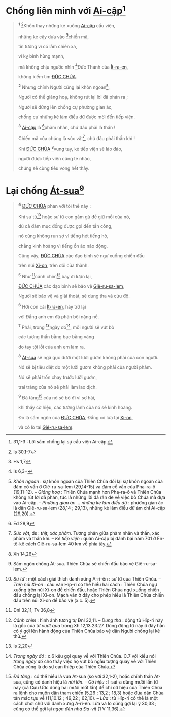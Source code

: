 # Chống liên minh với [Ai-cập]()[^1-3fbdc3fa-3072-4548-8976-20525afee70c]

> <sup><b>1</b></sup> [^1@-3fbdc3fa-3072-4548-8976-20525afee70c]Khốn thay những kẻ xuống [Ai-cập]() cầu viện,
>
> những kẻ cậy dựa vào [^2@-3fbdc3fa-3072-4548-8976-20525afee70c]chiến mã,
>
> tin tưởng vì có lắm chiến xa,
>
> vì kỵ binh hùng mạnh,
>
> mà không chịu ngước nhìn [^3@-3fbdc3fa-3072-4548-8976-20525afee70c]Đức Thánh của [Ít-ra-en](),
>
> không kiếm tìm [ĐỨC CHÚA]().
>
> <sup><b>2</b></sup> Nhưng chính Người cũng lại khôn ngoan[^2-3fbdc3fa-3072-4548-8976-20525afee70c],
>
> Người có thể giáng hoạ, không rút lại lời đã phán ra ;
>
> Người sẽ đứng lên chống cự phường gian ác,
>
> chống cự những kẻ làm điều dữ được mời đến tiếp viện.
>
> <sup><b>3</b></sup> [Ai-cập]() là [^4@-3fbdc3fa-3072-4548-8976-20525afee70c]phàm nhân, chứ đâu phải là thần !
>
> Chiến mã của chúng là súc vật[^3-3fbdc3fa-3072-4548-8976-20525afee70c], chứ đâu phải thần khí !
>
> Khi [ĐỨC CHÚA]() [^5@-3fbdc3fa-3072-4548-8976-20525afee70c]vung tay, kẻ tiếp viện sẽ lảo đảo,
>
> người được tiếp viện cũng té nhào,
>
> chúng sẽ cùng tiêu vong hết thảy.

# Lại chống [Át-sua]()[^4-3fbdc3fa-3072-4548-8976-20525afee70c]

> <sup><b>4</b></sup> [ĐỨC CHÚA]() phán với tôi thế này :
>
> Khi sư tử[^5-3fbdc3fa-3072-4548-8976-20525afee70c] hoặc sư tử con gầm gừ để giữ mồi của nó,
>
> dù cả đám mục đồng được gọi đến tấn công,
>
> nó cũng không run sợ vì tiếng hét tiếng hò,
>
> chẳng kinh hoàng vì tiếng ồn ào náo động.
>
> Cũng vậy, [ĐỨC CHÚA]() các đạo binh sẽ ngự xuống chiến đấu
>
> trên núi [Xi-on](), trên đồi của thành.
>
> <sup><b>5</b></sup> Như [^6@-3fbdc3fa-3072-4548-8976-20525afee70c]cánh chim[^6-3fbdc3fa-3072-4548-8976-20525afee70c] bay đi lượn lại,
>
> [ĐỨC CHÚA]() các đạo binh sẽ bảo vệ [Giê-ru-sa-lem](),
>
> Người sẽ bảo vệ và giải thoát, sẽ dung tha và cứu độ.
>
> <sup><b>6</b></sup> Hỡi con cái [Ít-ra-en](), hãy trở lại
>
> với Đấng anh em đã phản bội nặng nề.
>
> <sup><b>7</b></sup> Phải, trong [^7@-3fbdc3fa-3072-4548-8976-20525afee70c]ngày đó[^7-3fbdc3fa-3072-4548-8976-20525afee70c], mỗi người sẽ vứt bỏ
>
> các tượng thần bằng bạc bằng vàng
>
> do tay tội lỗi của anh em làm ra.
>
> <sup><b>8</b></sup> [Át-sua]() sẽ ngã gục dưới một lưỡi gươm không phải của con người.
>
> Nó sẽ bị tiêu diệt do một lưỡi gươm không phải của người phàm.
>
> Nó sẽ phải trốn chạy trước lưỡi gươm,
>
> trai tráng của nó sẽ phải làm lao dịch.
>
> <sup><b>9</b></sup> Đá tảng[^8-3fbdc3fa-3072-4548-8976-20525afee70c] của nó sẽ bỏ đi vì sợ hãi,
>
> khi thấy cờ hiệu, các tướng lãnh của nó sẽ kinh hoàng.
>
> Đó là sấm ngôn của [ĐỨC CHÚA](), Đấng có lửa tại [Xi-on](),
>
> và có lò tại [Giê-ru-sa-lem]().

[^1-3fbdc3fa-3072-4548-8976-20525afee70c]: 31,1-3 : Lời sấm chống lại sự cầu viện Ai-cập.

[^2-3fbdc3fa-3072-4548-8976-20525afee70c]: _Khôn ngoan_ : sự khôn ngoan của Thiên Chúa đối lại sự khôn ngoan của đám cố vấn ở Giê-ru-sa-lem (29,14-15) và đám cố vấn của Pha-ra-ô (19,11-12). – _Giáng hoạ_ : Thiên Chúa mạnh hơn Pha-ra-ô và Thiên Chúa không rút lời đã phán, tức là những lời đã răn đe về việc bỏ Chúa mà dựa vào Ai-cập. – _Phường gian ác ... những kẻ làm điều dữ_ : phường gian ác là dân Giê-ru-sa-lem (28,14 ; 29,13), những kẻ làm điều dữ ám chỉ Ai-cập (29,20).

[^3-3fbdc3fa-3072-4548-8976-20525afee70c]: _Súc vật_, ds : _thịt, xác phàm_. Tương phản giữa phàm nhân và thần, xác phàm và thần khí. – _Kẻ tiếp viện_ : quân Ai-cập bị đánh bại năm 701 ở En-tê-kê cách Giê-ru-sa-lem 40 km về phía tây.

[^4-3fbdc3fa-3072-4548-8976-20525afee70c]: Sấm ngôn chống Át-sua. Thiên Chúa sẽ chiến đấu bảo vệ Giê-ru-sa-lem.

[^5-3fbdc3fa-3072-4548-8976-20525afee70c]: _Sư tử_ : một cách giải thích danh xưng A-ri-ên : sư tử của Thiên Chúa. – _Trên núi Xi-on_ : câu văn Híp-ri có thể hiểu hai cách : Thiên Chúa ngự xuống trên núi Xi-on để chiến đấu, hoặc Thiên Chúa ngự xuống chiến đấu chống lại Xi-on. Mạch văn ở đây cho phép hiểu là Thiên Chúa chiến đấu trên núi Xi-on để bảo vệ (x.c. 5).

[^6-3fbdc3fa-3072-4548-8976-20525afee70c]: _Cánh chim_ : hình ảnh tương tự Đnl 32,11. – _Dung tha_ : động từ Híp-ri này là gốc của từ _vượt qua_ trong Xh 12,13.23.27. Dùng động từ này ở đây hẳn có ý gợi lên hành động của Thiên Chúa bảo vệ dân Người chống lại kẻ thù.

[^7-3fbdc3fa-3072-4548-8976-20525afee70c]: _Trong ngày đó_ : c.6 kêu gọi quay về với Thiên Chúa. C.7 với kiểu nói _trong ngày đó_ cho thấy việc họ vứt bỏ ngẫu tượng quay về với Thiên Chúa cũng là do sự can thiệp của Thiên Chúa.

[^8-3fbdc3fa-3072-4548-8976-20525afee70c]: _Đá tảng_ : có thể hiểu là vua Át-sua (so với 32,1-2), hoặc chính thần Át-sua, cũng có danh hiệu là _núi lớn_. – _Cờ hiệu_ : I-sai-a dùng mười lần từ này (cả Cựu Ước dùng hai mươi mốt lần) để chỉ cờ hiệu của Thiên Chúa ra lệnh cho muôn dân tham chiến (5,26 ; 13,2 ; 18,3) hoặc đưa dân Chúa tản mác tựu về (11,10.12 ; 49,22 ; 62,10). – _Lửa_ : từ Híp-ri có thể là một cách chơi chữ với danh xưng A-ri-ên. Lửa và lò cũng gợi lại ý 30,33 ; cũng có thể gợi lại _ngọn đèn nhà Đa-vít_ (1 V 11,36).

[^1@-3fbdc3fa-3072-4548-8976-20525afee70c]: Is 30,1-7

[^2@-3fbdc3fa-3072-4548-8976-20525afee70c]: Hs 1,7

[^3@-3fbdc3fa-3072-4548-8976-20525afee70c]: Is 6,3+

[^4@-3fbdc3fa-3072-4548-8976-20525afee70c]: Ed 28,9

[^5@-3fbdc3fa-3072-4548-8976-20525afee70c]: Xh 14,26

[^6@-3fbdc3fa-3072-4548-8976-20525afee70c]: Đnl 32,11; Tv 36,8

[^7@-3fbdc3fa-3072-4548-8976-20525afee70c]: Is 2,20
